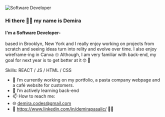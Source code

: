 
![Software Developer](https://media.licdn.com/dms/image/D4E16AQFew-WL3dyrNw/profile-displaybackgroundimage-shrink_350_1400/0/1698250370028?e=1706140800&v=beta&t=l_iee3cQtxxJFJ7ILa8bsboRPBRuWbeAuiEpQpM1DNk)


### Hi there 🤘🏻 my name is Demira
#### I'm a Software Developer- 
based in Brooklyn, New York and I really enjoy working on projects from scratch and seeing ideas turn into relity and evolve over time. 
I also enjoy wireframe-ing in Canva 𑁍 
Although, I am very familiar with back-end, my goal for next year is to get better at it 🤓 🐝

Skills: REACT / JS / HTML / CSS 

- 🔭 I’m currently working on my portfolio, a pasta company webpage and a café website for customers. 
- 🌱 I’m actively learning back-end 
- 📫 How to reach me:
- 🌐 demira.codes@gmail.com
- 🔎 https://www.linkedin.com/in/demirapasalic/ 👩‍💻 
  



  



